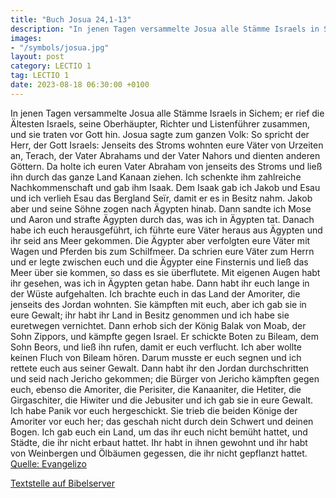 ```yaml
---
title: "Buch Josua 24,1-13"
description: "In jenen Tagen versammelte Josua alle Stämme Israels in Sichem; er rief die Ältesten Israels, seine Oberhäupter, Richter und Listenführer zusammen, und sie traten vor Gott hin. Josua sagte zum ganzen Volk: So spricht der Herr, der Gott Israels: Jenseits des Stroms wohnten eure Vä...."
images:
- "/symbols/josua.jpg"
layout: post
category: LECTIO 1
tag: LECTIO 1
date: 2023-08-18 06:30:00 +0100
---
```

In jenen Tagen versammelte Josua alle Stämme Israels in Sichem; er rief die Ältesten Israels, seine Oberhäupter, Richter und Listenführer zusammen, und sie traten vor Gott hin.
Josua sagte zum ganzen Volk: So spricht der Herr, der Gott Israels: Jenseits des Stroms wohnten eure Väter von Urzeiten an, Terach, der Vater Abrahams und der Vater Nahors und dienten anderen Göttern.<!--more-->
Da holte ich euren Vater Abraham von jenseits des Stroms und ließ ihn durch das ganze Land Kanaan ziehen. Ich schenkte ihm zahlreiche Nachkommenschaft und gab ihm Isaak.
Dem Isaak gab ich Jakob und Esau und ich verlieh Esau das Bergland Seïr, damit er es in Besitz nahm. Jakob aber und seine Söhne zogen nach Ägypten hinab.
Dann sandte ich Mose und Aaron und strafte Ägypten durch das, was ich in Ägypten tat. Danach habe ich euch herausgeführt,
ich führte eure Väter heraus aus Ägypten und ihr seid ans Meer gekommen. Die Ägypter aber verfolgten eure Väter mit Wagen und Pferden bis zum Schilfmeer.
Da schrien eure Väter zum Herrn und er legte zwischen euch und die Ägypter eine Finsternis und ließ das Meer über sie kommen, so dass es sie überflutete. Mit eigenen Augen habt ihr gesehen, was ich in Ägypten getan habe. Dann habt ihr euch lange in der Wüste aufgehalten.
Ich brachte euch in das Land der Amoriter, die jenseits des Jordan wohnten. Sie kämpften mit euch, aber ich gab sie in eure Gewalt; ihr habt ihr Land in Besitz genommen und ich habe sie euretwegen vernichtet.
Dann erhob sich der König Balak von Moab, der Sohn Zippors, und kämpfte gegen Israel. Er schickte Boten zu Bileam, dem Sohn Beors, und ließ ihn rufen, damit er euch verflucht.
Ich aber wollte keinen Fluch von Bileam hören. Darum musste er euch segnen und ich rettete euch aus seiner Gewalt.
Dann habt ihr den Jordan durchschritten und seid nach Jericho gekommen; die Bürger von Jericho kämpften gegen euch, ebenso die Amoriter, die Perisiter, die Kanaaniter, die Hetiter, die Girgaschiter, die Hiwiter und die Jebusiter und ich gab sie in eure Gewalt.
Ich habe Panik vor euch hergeschickt. Sie trieb die beiden Könige der Amoriter vor euch her; das geschah nicht durch dein Schwert und deinen Bogen.
Ich gab euch ein Land, um das ihr euch nicht bemüht hattet, und Städte, die ihr nicht erbaut hattet. Ihr habt in ihnen gewohnt und ihr habt von Weinbergen und Ölbäumen gegessen, die ihr nicht gepflanzt hattet.<br>
[Quelle: Evangelizo](https://evangeliumtagfuertag.org/DE/gospel)

[Textstelle auf Bibelserver](https://www.bibleserver.com/EU/Josua24,1-13)
